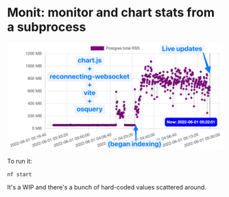 # Monit: monitor and chart stats from a subprocess

![screenshot](./screenshot.png)

To run it:

```
nf start
```

It's a WIP and there's a bunch of hard-coded values scattered around.
